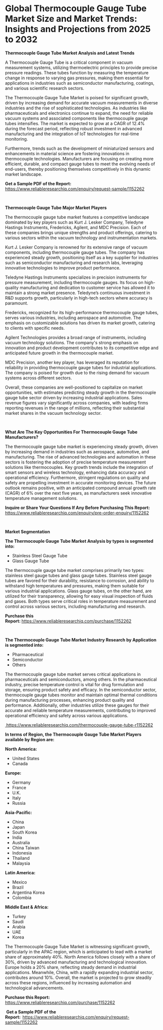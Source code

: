<p><h1>Global Thermocouple Gauge Tube Market Size and Market Trends: Insights and Projections from 2025 to 2032</h1></p><p><strong>Thermocouple Gauge Tube Market Analysis and Latest Trends</strong></p>
<p><p>A Thermocouple Gauge Tube is a critical component in vacuum measurement systems, utilizing thermoelectric principles to provide precise pressure readings. These tubes function by measuring the temperature change in response to varying gas pressures, making them essential for applications in industries such as semiconductor manufacturing, coatings, and various scientific research sectors. </p><p>The Thermocouple Gauge Tube Market is poised for significant growth, driven by increasing demand for accurate vacuum measurements in diverse industries and the rise of sophisticated technologies. As industries like pharmaceuticals and electronics continue to expand, the need for reliable vacuum systems and associated components like thermocouple gauge tubes intensifies. The market is expected to grow at a CAGR of 12.4% during the forecast period, reflecting robust investment in advanced manufacturing and the integration of IoT technologies for real-time monitoring.</p><p>Furthermore, trends such as the development of miniaturized sensors and enhancements in material science are fostering innovations in thermocouple technologies. Manufacturers are focusing on creating more efficient, durable, and compact gauge tubes to meet the evolving needs of end-users, thereby positioning themselves competitively in this dynamic market landscape.</p></p>
<p><strong>Get a Sample PDF of the Report:&nbsp;</strong> <a href="https://www.reliableresearchiq.com/enquiry/request-sample/1152262?utm_campaign=2805&utm_medium=2&utm_source=Github&utm_content=ia&utm_term=15042025&utm_id=thermocouple-gauge-tube">https://www.reliableresearchiq.com/enquiry/request-sample/1152262</a></p>
<p>&nbsp;</p>
<p><strong>Thermocouple Gauge Tube Major Market Players</strong></p>
<p><p>The thermocouple gauge tube market features a competitive landscape dominated by key players such as Kurt J. Lesker Company, Teledyne Hastings Instruments, Fredericks, Agilent, and MDC Precision. Each of these companies brings unique strengths and product offerings, catering to various sectors within the vacuum technology and instrumentation markets.</p><p>Kurt J. Lesker Company is renowned for its extensive range of vacuum components, including thermocouple gauge tubes. The company has experienced steady growth, positioning itself as a key supplier for industries such as semiconductor manufacturing and research labs, leveraging innovative technologies to improve product performance.</p><p>Teledyne Hastings Instruments specializes in precision instruments for pressure measurement, including thermocouple gauges. Its focus on high-quality manufacturing and dedication to customer service has allowed it to maintain a strong market presence. Teledyne’s continuous investment in R&D supports growth, particularly in high-tech sectors where accuracy is paramount.</p><p>Fredericks, recognized for its high-performance thermocouple gauge tubes, serves various industries, including aerospace and automotive. The emphasis on customizable solutions has driven its market growth, catering to clients with specific needs.</p><p>Agilent Technologies provides a broad range of instruments, including vacuum technology solutions. The company's strong emphasis on innovation and product development contributes to its competitive edge and anticipated future growth in the thermocouple market.</p><p>MDC Precision, another key player, has leveraged its reputation for reliability in providing thermocouple gauge tubes for industrial applications. The company is poised for growth due to the rising demand for vacuum systems across different sectors.</p><p>Overall, these companies are well-positioned to capitalize on market opportunities, with estimates predicting steady growth in the thermocouple gauge tube sector driven by increasing industrial applications. Sales revenue figures vary significantly across companies, with leading firms reporting revenues in the range of millions, reflecting their substantial market shares in the vacuum technology sector.</p></p>
<p>&nbsp;</p>
<p><strong>What Are The Key Opportunities For Thermocouple Gauge Tube Manufacturers?</strong></p>
<p><p>The thermocouple gauge tube market is experiencing steady growth, driven by increasing demand in industries such as aerospace, automotive, and manufacturing. The rise of advanced technologies and automation in these sectors is fostering the adoption of precise temperature measurement solutions like thermocouples. Key growth trends include the integration of smart sensors and wireless technology, enhancing data accuracy and operational efficiency. Furthermore, stringent regulations on quality and safety are propelling investment in accurate monitoring devices. The future outlook remains positive, with an anticipated compound annual growth rate (CAGR) of 6% over the next five years, as manufacturers seek innovative temperature management solutions.</p></p>
<p><strong>Inquire or Share Your Questions If Any Before Purchasing This Report:</strong> <a href="https://www.reliableresearchiq.com/enquiry/pre-order-enquiry/1152262?utm_campaign=2805&utm_medium=2&utm_source=Github&utm_content=ia&utm_term=15042025&utm_id=thermocouple-gauge-tube">https://www.reliableresearchiq.com/enquiry/pre-order-enquiry/1152262</a></p>
<p>&nbsp;</p>
<p><strong>Market Segmentation</strong></p>
<p><strong>The Thermocouple Gauge Tube Market Analysis by types is segmented into:</strong></p>
<p><ul><li>Stainless Steel Gauge Tube</li><li>Glass Gauge Tube</li></ul></p>
<p><p>The thermocouple gauge tube market comprises primarily two types: stainless steel gauge tubes and glass gauge tubes. Stainless steel gauge tubes are favored for their durability, resistance to corrosion, and ability to withstand high temperatures and pressures, making them suitable for various industrial applications. Glass gauge tubes, on the other hand, are utilized for their transparency, allowing for easy visual inspection of fluids and gases. Both types serve critical roles in temperature measurement and control across various sectors, including manufacturing and research.</p></p>
<p><strong>Purchase this Report:&nbsp;</strong><a href="https://www.reliableresearchiq.com/purchase/1152262?utm_campaign=2805&utm_medium=2&utm_source=Github&utm_content=ia&utm_term=15042025&utm_id=thermocouple-gauge-tube">https://www.reliableresearchiq.com/purchase/1152262</a></p>
<p>&nbsp;</p>
<p><strong>The Thermocouple Gauge Tube Market Industry Research by Application is segmented into:</strong></p>
<p><ul><li>Pharmaceutical</li><li>Semiconductor</li><li>Others</li></ul></p>
<p><p>The thermocouple gauge tube market serves critical applications in pharmaceuticals and semiconductors, among others. In the pharmaceutical industry, precise temperature control is vital for drug formulation and storage, ensuring product safety and efficacy. In the semiconductor sector, thermocouple gauge tubes monitor and maintain optimal thermal conditions during manufacturing processes, enhancing product quality and performance. Additionally, other industries utilize these gauges for their accurate and reliable temperature measurements, contributing to improved operational efficiency and safety across various applications.</p></p>
<p><a href="https://www.reliableresearchiq.com/thermocouple-gauge-tube-r1152262?utm_campaign=2805&utm_medium=2&utm_source=Github&utm_content=ia&utm_term=15042025&utm_id=thermocouple-gauge-tube">&nbsp;https://www.reliableresearchiq.com/thermocouple-gauge-tube-r1152262</a></p>
<p><strong>In terms of Region, the Thermocouple Gauge Tube Market Players available by Region are:</strong></p>
<p>
    <p> <strong> North America: </strong>
        <ul>
            <li>United States</li>
            <li>Canada</li>
        </ul>
        </p> 
    <p> <strong> Europe: </strong>
        <ul>
            <li>Germany</li>
            <li>France</li>
            <li>U.K.</li>
            <li>Italy</li>
            <li>Russia</li>
        </ul>
        </p> 
    <p> <strong> Asia-Pacific: </strong>
        <ul>
            <li>China</li>
            <li>Japan</li>
            <li>South Korea</li>
            <li>India</li>
            <li>Australia</li>
            <li>China Taiwan</li>
            <li>Indonesia</li>
            <li>Thailand</li>
            <li>Malaysia</li>
        </ul>
        </p> 
    <p> <strong> Latin America: </strong>
        <ul>
            <li>Mexico</li>
            <li>Brazil</li>
            <li>Argentina Korea</li>
            <li>Colombia</li>
        </ul>
        </p> 
    <p> <strong> Middle East & Africa: </strong>
        <ul>
            <li>Turkey</li>
            <li>Saudi</li>
            <li>Arabia</li>
            <li>UAE</li>
            <li>Korea</li>
        </ul>
    </p>
    </p>
<p><p>The Thermocouple Gauge Tube Market is witnessing significant growth, particularly in the APAC region, which is anticipated to lead with a market share of approximately 40%. North America follows closely with a share of 30%, driven by advanced manufacturing and technological innovation. Europe holds a 20% share, reflecting steady demand in industrial applications. Meanwhile, China, with a rapidly expanding industrial sector, contributes around 10%. Overall, the market is projected to grow steadily across these regions, influenced by increasing automation and technological advancements.</p></p>
<p><strong>Purchase this Report: </strong><a href="https://www.reliableresearchiq.com/purchase/1152262?utm_campaign=2805&utm_medium=2&utm_source=Github&utm_content=ia&utm_term=15042025&utm_id=thermocouple-gauge-tube">https://www.reliableresearchiq.com/purchase/1152262</a></p>
<p>&nbsp;<strong>Get a Sample PDF of the Report:&nbsp;&nbsp;</strong><a href="https://www.reliableresearchiq.com/enquiry/request-sample/1152262?utm_campaign=2805&utm_medium=2&utm_source=Github&utm_content=ia&utm_term=15042025&utm_id=thermocouple-gauge-tube">https://www.reliableresearchiq.com/enquiry/request-sample/1152262</a></p>
<p><strong></strong></p>
<p><p></p><p></p><p></p></p>